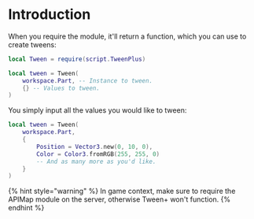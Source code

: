 # Introduction

When you require the module, it'll return a function, which you can use to create tweens:

```lua
local Tween = require(script.TweenPlus)

local tween = Tween(
	workspace.Part, -- Instance to tween.
	{} -- Values to tween.
)
```

You simply input all the values you would like to tween:

```lua
local tween = Tween(
	workspace.Part,
	{
		Position = Vector3.new(0, 10, 0),
		Color = Color3.fromRGB(255, 255, 0)
		-- And as many more as you'd like.
	}
)
```



{% hint style="warning" %}
In game context, make sure to require the APIMap module on the server, otherwise Tween+ won't function.
{% endhint %}
